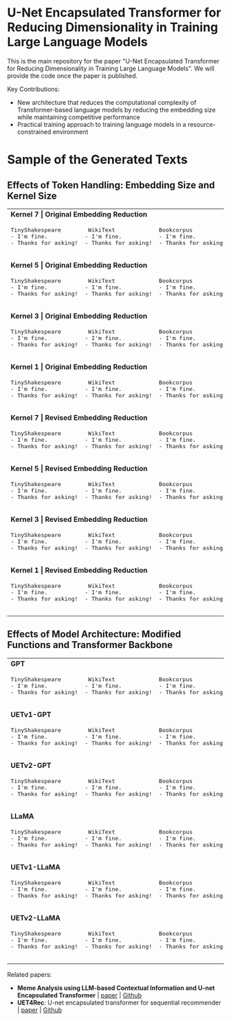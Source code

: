 # U-Net Encapsulated Transformer for Reducing Dimensionality in Training Large Language Models

This is the main repository for the paper "U-Net Encapsulated Transformer for Reducing Dimensionality in Training Large Language Models". We will provide the code once the paper is published.

Key Contributions:
- New architecture that reduces the computational complexity of Transformer-based language models by reducing the embedding size while maintaining competitive performance
- Practical training approach to training language models in a resource-constrained environment

# Sample of the Generated Texts

## Effects of Token Handling: Embedding Size and Kernel Size
<table>
  <tr>
    <td colspan="3"><b>Kernel 7 | Original Embedding Reduction</b></td>
  </tr>
  <tr>
    <td>
      <pre>
TinyShakespeare
- I'm fine.
- Thanks for asking!
      </pre>
    </td>
    <td>
      <pre>
 WikiText
- I'm fine.
- Thanks for asking!
      </pre>
    </td>
    <td>
      <pre>
Bookcorpus
- I'm fine.
- Thanks for asking!
      </pre>
    </td>
  </tr>
  <tr>
    <td colspan="3"><b>Kernel 5 | Original Embedding Reduction</b></td>
  </tr>
  <tr>
    <td>
      <pre>
TinyShakespeare
- I'm fine.
- Thanks for asking!
      </pre>
    </td>
    <td>
      <pre>
 WikiText
- I'm fine.
- Thanks for asking!
      </pre>
    </td>
    <td>
      <pre>
Bookcorpus
- I'm fine.
- Thanks for asking!
      </pre>
    </td>
  </tr>
  <tr>
    <td colspan="3"><b>Kernel 3 | Original Embedding Reduction</b></td>
  </tr>
  <tr>
    <td>
      <pre>
TinyShakespeare
- I'm fine.
- Thanks for asking!
      </pre>
    </td>
    <td>
      <pre>
 WikiText
- I'm fine.
- Thanks for asking!
      </pre>
    </td>
    <td>
      <pre>
Bookcorpus
- I'm fine.
- Thanks for asking!
      </pre>
    </td>
  </tr>
  <tr>
    <td colspan="3"><b>Kernel 1 | Original Embedding Reduction</b></td>
  </tr>
  <tr>
    <td>
      <pre>
TinyShakespeare
- I'm fine.
- Thanks for asking!
      </pre>
    </td>
    <td>
      <pre>
 WikiText
- I'm fine.
- Thanks for asking!
      </pre>
    </td>
    <td>
      <pre>
Bookcorpus
- I'm fine.
- Thanks for asking!
      </pre>
    </td>
  </tr>
  <tr>
    <td colspan="3"><b>Kernel 7 | Revised Embedding Reduction</b></td>
  </tr>
  <tr>
    <td>
      <pre>
TinyShakespeare
- I'm fine.
- Thanks for asking!
      </pre>
    </td>
    <td>
      <pre>
 WikiText
- I'm fine.
- Thanks for asking!
      </pre>
    </td>
    <td>
      <pre>
Bookcorpus
- I'm fine.
- Thanks for asking!
      </pre>
    </td>
  </tr>
  <tr>
    <td colspan="3"><b>Kernel 5 | Revised Embedding Reduction</b></td>
  </tr>
  <tr>
    <td>
      <pre>
TinyShakespeare
- I'm fine.
- Thanks for asking!
      </pre>
    </td>
    <td>
      <pre>
 WikiText
- I'm fine.
- Thanks for asking!
      </pre>
    </td>
    <td>
      <pre>
Bookcorpus
- I'm fine.
- Thanks for asking!
      </pre>
    </td>
  </tr>
  <tr>
    <td colspan="3"><b>Kernel 3 | Revised Embedding Reduction</b></td>
  </tr>
  <tr>
    <td>
      <pre>
TinyShakespeare
- I'm fine.
- Thanks for asking!
      </pre>
    </td>
    <td>
      <pre>
 WikiText
- I'm fine.
- Thanks for asking!
      </pre>
    </td>
    <td>
      <pre>
Bookcorpus
- I'm fine.
- Thanks for asking!
      </pre>
    </td>
  </tr>
  <tr>
    <td colspan="3"><b>Kernel 1 | Revised Embedding Reduction</b></td>
  </tr>
  <tr>
    <td>
      <pre>
TinyShakespeare
- I'm fine.
- Thanks for asking!
      </pre>
    </td>
    <td>
      <pre>
 WikiText
- I'm fine.
- Thanks for asking!
      </pre>
    </td>
    <td>
      <pre>
Bookcorpus
- I'm fine.
- Thanks for asking!
      </pre>
    </td>
  </tr>
</table>

## Effects of Model Architecture: Modified Functions and Transformer Backbone
<table>
  <tr>
    <td colspan="3"><b>GPT</b></td>
  </tr>
  <tr>
    <td>
      <pre>
TinyShakespeare
- I'm fine.
- Thanks for asking!
      </pre>
    </td>
    <td>
      <pre>
 WikiText
- I'm fine.
- Thanks for asking!
      </pre>
    </td>
    <td>
      <pre>
Bookcorpus
- I'm fine.
- Thanks for asking!
      </pre>
    </td>
  </tr>
  <tr>
    <td colspan="3"><b>UETv1-GPT</b></td>
  </tr>
  <tr>
    <td>
      <pre>
TinyShakespeare
- I'm fine.
- Thanks for asking!
      </pre>
    </td>
    <td>
      <pre>
 WikiText
- I'm fine.
- Thanks for asking!
      </pre>
    </td>
    <td>
      <pre>
Bookcorpus
- I'm fine.
- Thanks for asking!
      </pre>
    </td>
  </tr>
  <tr>
    <td colspan="3"><b>UETv2-GPT</b></td>
  </tr>
  <tr>
    <td>
      <pre>
TinyShakespeare
- I'm fine.
- Thanks for asking!
      </pre>
    </td>
    <td>
      <pre>
 WikiText
- I'm fine.
- Thanks for asking!
      </pre>
    </td>
    <td>
      <pre>
Bookcorpus
- I'm fine.
- Thanks for asking!
      </pre>
    </td>
  </tr>
  <tr>
    <td colspan="3"><b>LLaMA</b></td>
  </tr>
  <tr>
    <td>
      <pre>
TinyShakespeare
- I'm fine.
- Thanks for asking!
      </pre>
    </td>
    <td>
      <pre>
 WikiText
- I'm fine.
- Thanks for asking!
      </pre>
    </td>
    <td>
      <pre>
Bookcorpus
- I'm fine.
- Thanks for asking!
      </pre>
    </td>
  </tr>
  <tr>
    <td colspan="3"><b>UETv1-LLaMA</b></td>
  </tr>
  <tr>
    <td>
      <pre>
TinyShakespeare
- I'm fine.
- Thanks for asking!
      </pre>
    </td>
    <td>
      <pre>
 WikiText
- I'm fine.
- Thanks for asking!
      </pre>
    </td>
    <td>
      <pre>
Bookcorpus
- I'm fine.
- Thanks for asking!
      </pre>
    </td>
  </tr>
  <tr>
    <td colspan="3"><b>UETv2-LLaMA</b></td>
  </tr>
  <tr>
    <td>
      <pre>
TinyShakespeare
- I'm fine.
- Thanks for asking!
      </pre>
    </td>
    <td>
      <pre>
 WikiText
- I'm fine.
- Thanks for asking!
      </pre>
    </td>
    <td>
      <pre>
Bookcorpus
- I'm fine.
- Thanks for asking!
      </pre>
    </td>
  </tr>
</table>

Related papers:
- **Meme Analysis using LLM-based Contextual Information and U-net Encapsulated Transformer** | [paper](https://ieeexplore.ieee.org/document/10589379) | [Github](https://github.com/ignaciomarvinjohn/meme-uet-hmt)
- **UET4Rec**: U-net encapsulated transformer for sequential recommender | [paper](https://www.sciencedirect.com/science/article/pii/S0957417424016488) | [Github](https://github.com/ignaciomarvinjohn/uet4rec)
